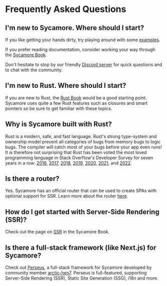 # Frequently Asked Questions

## I'm new to Sycamore. Where should I start?

If you like getting your hands dirty, try playing around with some
[examples](https://github.com/sycamore-rs/sycamore/tree/master/examples).

If you prefer reading documentation, consider working your way through the
[Sycamore Book](../getting_started/installation).

Don't hesitate to stop by our friendly [Discord server](https://discord.gg/vDwFUmm6mU) for quick
questions and to chat with the community.

## I'm new to Rust. Where should I start?

If you are new to Rust, the [Rust Book](https://doc.rust-lang.org/book/) would be a good starting
point. Sycamore uses quite a few Rust features such as closures and smart pointers so be sure to get
familiar with these topics.

## Why is Sycamore built with Rust?

Rust is a modern, safe, and fast language. Rust's strong type-system and ownership model prevent all
categories of bugs from memory bugs to logic bugs. The compiler will catch most of your bugs before
your app even runs! It is therefore not surprising that Rust has been voted the most loved
programming language in Stack Overflow's Developer Survey for seven years in a row:
[2016](https://insights.stackoverflow.com/survey/2016#technology-most-loved-dreaded-and-wanted),
[2017](https://insights.stackoverflow.com/survey/2017#most-loved-dreaded-and-wanted),
[2018](https://insights.stackoverflow.com/survey/2018#technology-_-most-loved-dreaded-and-wanted-languages),
[2019](https://insights.stackoverflow.com/survey/2019#technology-_-most-loved-dreaded-and-wanted-languages),
[2020](https://insights.stackoverflow.com/survey/2020#most-loved-dreaded-and-wanted),
[2021](https://insights.stackoverflow.com/survey/2021/#technology-most-loved-dreaded-and-wanted),
and
[2022](https://survey.stackoverflow.co/2022/#section-most-loved-dreaded-and-wanted-programming-scripting-and-markup-languages).

## Is there a router?

Yes. Sycamore has an official router that can be used to create SPAs with optional support for SSR.
Learn more about the router [here](../advanced/routing).

## How do I get started with Server-Side Rendering (SSR)?

Check out the page on [SSR](../advanced/ssr) in the Sycamore Book.

## Is there a full-stack framework (like Next.js) for Sycamore?

Check out [Perseus](https://github.com/arctic-hen7/perseus), a full-stack framework for Sycamore
developed by community member [arctic-hen7](https://github.com/arctic-hen7). Perseus is
full-featured, supporting Server-Side Rendering (SSR), Static Site Generation (SSG), i18n and more.
